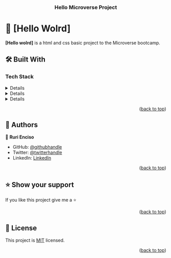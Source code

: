 <a name="readme-top"></a>

<div align="center">
  <br/>

  <h3><b>Hello Microverse Project</b></h3>

</div>

<!-- PROJECT DESCRIPTION -->

# 📖 [Hello Wolrd] <a name="about-project"></a>


**[Hello wolrd]** is a html and css basic project to the Microverse bootcamp. 

## 🛠 Built With <a name="built-with"></a>

### Tech Stack <a name="tech-stack"></a>

<details>

  <ul>
    <li>HTML</li>
  </ul>
</details>

<details>
  
  <ul>
    <li>CSS</li>
  </ul>
</details>

<details>

  <ul>
    <li>VSC</li>
  </ul>
</details>

<p align="right">(<a href="#readme-top">back to top</a>)</p>

<!-- AUTHORS -->

## 👥 Authors <a name="authors"></a>

👤 **Ruri Enciso**

- GitHub: [@githubhandle](https://github.com/RuriEnciso)
- Twitter: [@twitterhandle](https://twitter.com/rurienciso)
- LinkedIn: [LinkedIn](https://www.linkedin.com/in/ruri-enciso/)

<p align="right">(<a href="#readme-top">back to top</a>)</p>

<!-- SUPPORT -->

## ⭐️ Show your support <a name="support"></a>


If you like this project give me a ⭐️

<p align="right">(<a href="#readme-top">back to top</a>)</p>


<!-- LICENSE -->

## 📝 License <a name="license"></a>

This project is [MIT](./LICENSE) licensed.

<p align="right">(<a href="#readme-top">back to top</a>)</p>
